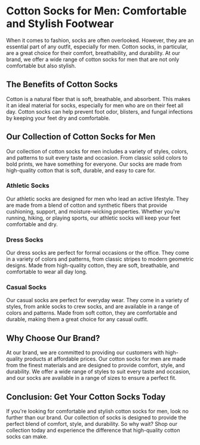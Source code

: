 # Cotton Socks for Men: Comfortable and Stylish Footwear

When it comes to fashion, socks are often overlooked. However, they are an essential part of any outfit, especially for men. Cotton socks, in particular, are a great choice for their comfort, breathability, and durability. At our brand, we offer a wide range of cotton socks for men that are not only comfortable but also stylish.

## The Benefits of Cotton Socks

Cotton is a natural fiber that is soft, breathable, and absorbent. This makes it an ideal material for socks, especially for men who are on their feet all day. Cotton socks can help prevent foot odor, blisters, and fungal infections by keeping your feet dry and comfortable.

## Our Collection of Cotton Socks for Men

Our collection of cotton socks for men includes a variety of styles, colors, and patterns to suit every taste and occasion. From classic solid colors to bold prints, we have something for everyone. Our socks are made from high-quality cotton that is soft, durable, and easy to care for.

### Athletic Socks

Our athletic socks are designed for men who lead an active lifestyle. They are made from a blend of cotton and synthetic fibers that provide cushioning, support, and moisture-wicking properties. Whether you're running, hiking, or playing sports, our athletic socks will keep your feet comfortable and dry.

### Dress Socks

Our dress socks are perfect for formal occasions or the office. They come in a variety of colors and patterns, from classic stripes to modern geometric designs. Made from high-quality cotton, they are soft, breathable, and comfortable to wear all day long.

### Casual Socks

Our casual socks are perfect for everyday wear. They come in a variety of styles, from ankle socks to crew socks, and are available in a range of colors and patterns. Made from soft cotton, they are comfortable and durable, making them a great choice for any casual outfit.

## Why Choose Our Brand?

At our brand, we are committed to providing our customers with high-quality products at affordable prices. Our cotton socks for men are made from the finest materials and are designed to provide comfort, style, and durability. We offer a wide range of styles to suit every taste and occasion, and our socks are available in a range of sizes to ensure a perfect fit.

## Conclusion: Get Your Cotton Socks Today

If you're looking for comfortable and stylish cotton socks for men, look no further than our brand. Our collection of socks is designed to provide the perfect blend of comfort, style, and durability. So why wait? Shop our collection today and experience the difference that high-quality cotton socks can make.